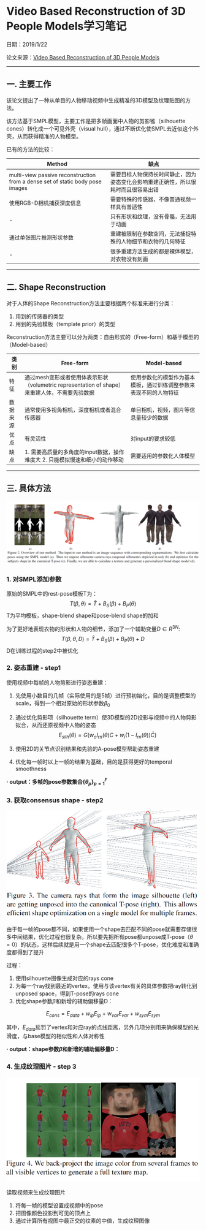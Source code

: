 # Video Based Reconstruction of 3D People Models学习笔记

日期：2019/1/22

论文来源：[Video Based Reconstruction of 3D People Models](https://arxiv.org/pdf/1803.04758.pdf)

------

## 一. 主要工作

该论文提出了一种从单目的人物移动视频中生成精准的3D模型及纹理贴图的方法。

该方法基于SMPL模型，主要工作是把多帧画面中人物的剪影锥（silhouette cones）转化成一个可见外壳（visual hull），通过不断优化使SMPL去近似这个外壳，从而获得精准的人物模型。

已有的方法的比较：

| Method                                                       | 缺点                                                         |
| ------------------------------------------------------------ | ------------------------------------------------------------ |
| multi-view passive reconstruction from a dense set of static body pose images | 需要目标人物保持长时间静止，因为姿态变化会影响重建正确性，所以很耗时而且很容易出错 |
| 使用RGB-D相机捕获深度信息                                    | 需要特殊的传感器，不像普通视频一样具有普适性                 |
| -                                                            | 只有形状和纹理，没有骨骼，无法用于动画                       |
| 通过单张图片推测形状参数                                     | 重建被限制在参数空间，无法捕捉特殊的人物细节和衣物的几何特征 |
| -                                                            | 很多重建方法生成的都是裸体模型，对衣物没有刻画               |

------

## 二. Shape Reconstruction

对于人体的Shape Reconstruction方法主要根据两个标准来进行分类：

1. 用到的传感器的类型
2. 用到的先验模板（template prior）的类型

Reconstruction方法主要可以分为两类：自由形式的（Free-form）和基于模型的（Model-based）

| 类别     | Free-form                                                    | Model-based                                                  |
| -------- | ------------------------------------------------------------ | ------------------------------------------------------------ |
| 特征     | 通过mesh变形或者使用体表示形状（volumetric representation of shape）来重建人体，不需要先验数据 | 使用参数化的模型作为基本模板，通过训练调整参数来表现不同的人物特征 |
| 数据来源 | 通常使用多视角相机，深度相机或者混合传感器                   | 单目相机，视频，图片等信息量较少的数据                       |
| 优点     | 有灵活性                                                     | 对input的要求较低                                            |
| 缺点     | 1. 需要高质量的多角度的input数据，操作难度大 2. 只能模拟慢速和细小的动作移动 | 需要适用的参数化人体模型                                     |

------

## 三. 具体方法

![](assets/4-1.png)

### 1.  对SMPL添加参数

原始的SMPL中的rest-pose模板T为：
$$
T(\beta,\theta) = \bar{T}+B_S(\beta)+B_P({\theta})
$$
T为平均模板，shape-blend shape和pose-blend shape的加和

为了更好地表现衣物的形状和人物的细节，添加了一个辅助变量$D\in R^{3N}$:
$$
T(\beta,\theta,D) = \bar{T}+B_S(\beta)+B_P({\theta})+D
$$
D在训练过程的step2中被优化

### 2. 姿态重建 - step1

使用视频中每帧的人物剪影进行姿态重建：

1. 先使用小数目的几帧（实际使用的是5帧）进行预初始化，目的是调整模型的scale，得到一个相对原始的形状参数$\beta_0$

2. 通过优化剪影项（silhouette term）使3D模型的2D投影与视频中的人物剪影拟合，从而还原视频中人物的姿态
   $$
   E_{silh}(\theta)=G(w_oI_{rn}(\theta)C+w_i(1-I_{rn}(\theta))\bar{C})
   $$
   

3. 使用2D的关节点识别结果和先验的A-pose模型帮助姿态重建

4. 优化每一帧时以上一帧的结果为基础，目的是获得更好的temporal smoothness

**· output：多帧的pose参数集合${\{\theta_p\}}_{p=1}^F$**

### 3. 获取consensus shape - step2

![](assets/4-2.png)

由于每一帧的pose都不同，如果使用一个shape去匹配不同的pose就需要存储很多中间结果，优化过程也很复杂。所以要先把所有pose都unpose成T-pose（$\theta=0$）的状态，这样后续就是用一个shape去匹配很多个T-pose，优化难度和准确度都得到了提升

过程：

1. 使用silhouette图像生成对应的rays cone
2. 为每一个ray找到最近的vertex，使用与该vertex有关的具体参数把ray转化到unposed space，得到T-pose的rays cone
3. 优化shape参数$\beta​$和新增的辅助偏移量D：

$$
E_{cons}=E_{data}+w_{lp}E_{lp}+w_{var}E_{var}+w_{sym}E_{sym}
$$

其中，$E_{data}$惩罚了vertex和对应ray的点线距离，另外几项分别用来确保模型的光滑度，与base模型的相似性和人体对称性

**· output：shape参数$\beta$和新增的辅助偏移量D：**

### 4. 生成纹理图片 - step 3

![](assets/4-3.png)

读取视频来生成纹理图片

1. 将每一帧的模型设置成视频中的pose
2. 把图像颜色投影到可见的顶点上
3. 通过计算所有视图中最正交的纹素的中值，生成纹理图像
